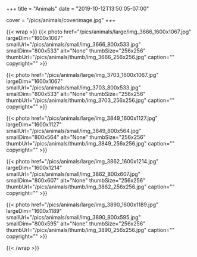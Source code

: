 +++
title = "Animals"
date = "2019-10-12T13:50:05-07:00"

cover = "/pics/animals/coverimage.jpg"
+++

{{< wrap >}}
{{< photo href="/pics/animals/large/img_3666_1600x1067.jpg" largeDim="1600x1067" smallUrl="/pics/animals/small/img_3666_800x533.jpg" smallDim="800x533" alt="None" thumbSize="256x256" thumbUrl="/pics/animals/thumb/img_3666_256x256.jpg" caption="" copyright="" >}}

{{< photo href="/pics/animals/large/img_3703_1600x1067.jpg" largeDim="1600x1067" smallUrl="/pics/animals/small/img_3703_800x533.jpg" smallDim="800x533" alt="None" thumbSize="256x256" thumbUrl="/pics/animals/thumb/img_3703_256x256.jpg" caption="" copyright="" >}}

{{< photo href="/pics/animals/large/img_3849_1600x1127.jpg" largeDim="1600x1127" smallUrl="/pics/animals/small/img_3849_800x564.jpg" smallDim="800x564" alt="None" thumbSize="256x256" thumbUrl="/pics/animals/thumb/img_3849_256x256.jpg" caption="" copyright="" >}}

{{< photo href="/pics/animals/large/img_3862_1600x1214.jpg" largeDim="1600x1214" smallUrl="/pics/animals/small/img_3862_800x607.jpg" smallDim="800x607" alt="None" thumbSize="256x256" thumbUrl="/pics/animals/thumb/img_3862_256x256.jpg" caption="" copyright="" >}}

{{< photo href="/pics/animals/large/img_3890_1600x1189.jpg" largeDim="1600x1189" smallUrl="/pics/animals/small/img_3890_800x595.jpg" smallDim="800x595" alt="None" thumbSize="256x256" thumbUrl="/pics/animals/thumb/img_3890_256x256.jpg" caption="" copyright="" >}}

{{< /wrap >}}
